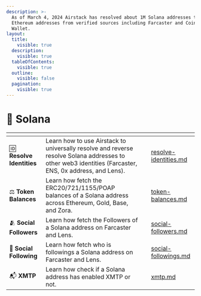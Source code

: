 ```yaml
---
description: >-
  As of March 4, 2024 Airstack has resolved about 1M Solana addresses to
  Ethereum addresses from verified sources including Farcaster and Coinbase
  Wallet.
layout:
  title:
    visible: true
  description:
    visible: true
  tableOfContents:
    visible: true
  outline:
    visible: false
  pagination:
    visible: true
---
```


# 🌅 Solana

<table data-view="cards"><thead><tr><th></th><th></th><th></th><th data-hidden data-card-target data-type="content-ref"></th></tr></thead><tbody><tr><td><span data-gb-custom-inline data-tag="emoji" data-code="1f194">🆔</span> <strong>Resolve Identities</strong></td><td>Learn how to use Airstack to universally resolve and reverse resolve Solana addresses to other web3 identities (Farcaster, ENS, 0x address, and Lens).</td><td></td><td><a href="resolve-identities.md">resolve-identities.md</a></td></tr><tr><td><span data-gb-custom-inline data-tag="emoji" data-code="2696">⚖️</span> <strong>Token Balances</strong></td><td>Learn how fetch the ERC20/721/1155/POAP balances of a Solana address across Ethereum, Gold, Base, and Zora.</td><td></td><td><a href="token-balances.md">token-balances.md</a></td></tr><tr><td><span data-gb-custom-inline data-tag="emoji" data-code="1fac2">🫂</span> <strong>Social Followers</strong></td><td>Learn how fetch the  Followers of a Solana address on Farcaster and Lens.</td><td></td><td><a href="social-followers.md">social-followers.md</a></td></tr><tr><td><span data-gb-custom-inline data-tag="emoji" data-code="1f490">💐</span> <strong>Social Following</strong></td><td>Learn how fetch who is followings a Solana address on Farcaster and Lens.</td><td></td><td><a href="social-followings.md">social-followings.md</a></td></tr><tr><td><span data-gb-custom-inline data-tag="emoji" data-code="1f4ec">📬</span> <strong>XMTP</strong></td><td>Learn how check if a Solana address has enabled XMTP or not.</td><td></td><td><a href="xmtp.md">xmtp.md</a></td></tr></tbody></table>
